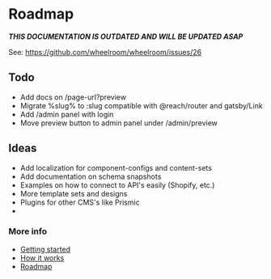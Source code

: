 # Roadmap

***THIS DOCUMENTATION IS OUTDATED AND WILL BE UPDATED ASAP***

See: https://github.com/wheelroom/wheelroom/issues/26

## Todo

- Add docs on /page-url?preview
- Migrate %slug% to :slug compatible with @reach/router and gatsby/Link
- Add /admin panel with login
- Move preview button to admin panel under /admin/preview

## Ideas

- Add localization for component-configs and content-sets
- Add documentation on schema snapshots
- Examples on how to connect to API's easily (Shopify, etc.)
- More template sets and designs
- Plugins for other CMS's like Prismic
-

### More info

- [Getting started](./getting-started.md)
- [How it works](./how-it-works.md)
- [Roadmap](./roadmap.md)
